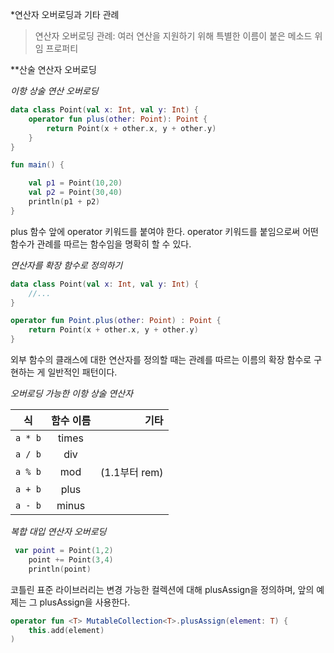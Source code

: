 *연산자 오버로딩과 기타 관례

>연산자 오버로딩
>관례: 여러 연산을 지원하기 위해 특별한 이름이 붙은 메소드
>위임 프로퍼티

**산술 연산자 오버로딩

*이항 상술 연산 오버로딩*

```kotlin
data class Point(val x: Int, val y: Int) {
    operator fun plus(other: Point): Point {
        return Point(x + other.x, y + other.y)
    }
}

fun main() {

    val p1 = Point(10,20)
    val p2 = Point(30,40)
    println(p1 + p2)
}
```

plus 함수 앞에 operator 키워드를 붙여야 한다. operator 키워드를 붙임으로써 어떤 함수가 관례를 따르는 함수임을 명확히 할 수 있다.

*연산자를 확장 함수로 정의하기*

```kotlin
data class Point(val x: Int, val y: Int) {
    //...
}

operator fun Point.plus(other: Point) : Point {
    return Point(x + other.x, y + other.y)
}
```

외부 함수의 클래스에 대한 연산자를 정의할 때는 관례를 따르는 이름의 확장 함수로 구현하는 게 일반적인 패턴이다.

*오버로딩 가능한 이항 상술 연산자*

식 | 함수 이름 | 기타
---|:---:|---:
`a * b` | times |
`a / b` | div |
`a % b` | mod | (1.1부터 rem)
`a + b` | plus |
`a - b` | minus |

*복합 대입 연산자 오버로딩*

```kotlin
 var point = Point(1,2)
    point += Point(3,4)
    println(point)
```

코틀린 표준 라이브러리는 변경 가능한 컬렉션에 대해 plusAssign을 정의하며, 앞의 예제는 그 plusAssign을 사용한다.

```kotlin
operator fun <T> MutableCollection<T>.plusAssign(element: T) {
    this.add(element)
)
```
